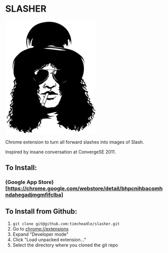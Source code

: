 # SLASHER

![Slash](https://github.com/timcheadle/slasher/raw/master/slash.png)

Chrome extension to turn all forward slashes into images of Slash.

Inspired by insane conversation at ConvergeSE 2011.

## To Install:

### (Google App Store)[https://chrome.google.com/webstore/detail/bhpcnihbacomhndahegadjmgmfifclba]

## To Install from Github:

1. `git clone git@github.com:timcheadle/slasher.git`
1. Go to [chrome://extensions](chrome://extensions)
1. Expand "Developer mode"
1. Click "Load unpacked extension..."
1. Select the directory where you cloned the git repo

